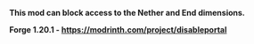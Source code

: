 **This mod can block access to the Nether and End dimensions.**

**Forge 1.20.1 - https://modrinth.com/project/disableportal**
